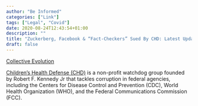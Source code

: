 ```yaml
---
author: "Be Informed"
categories: ["Link"]
tags: ["Legal", "Covid"]
date: 2020-08-24T12:43:54+01:00
description: ""
title: "Zuckerberg, Facebook & “Fact-Checkers” Sued By CHD: Latest Updates/Press Conference"
draft: false
---
```


[Collective Evolution](https://www.collective-evolution.com/2020/08/22/zuckerberg-facebook-fact-checkers-sued-by-chd-latest-updates-press-conference/)

[Children’s Health Defense (CHD)](https://childrenshealthdefense.org/) is a non-profit watchdog group founded by Robert F. Kennedy Jr that  tackles corruption in federal agencies, including the Centers for  Disease Control and Prevention (CDC), World Health Organization (WHO),  and the Federal Communications Commission (FCC).